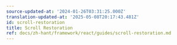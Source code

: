 ```yaml
---
source-updated-at: '2024-01-26T03:31:25.000Z'
translation-updated-at: '2025-05-08T20:17:43.481Z'
id: scroll-restoration
title: Scroll Restoration
ref: docs/zh-hant/framework/react/guides/scroll-restoration.md
---
```

